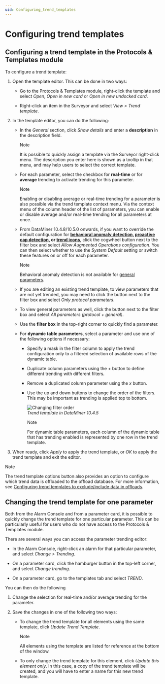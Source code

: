 ```yaml
---
uid: Configuring_trend_templates
---
```


# Configuring trend templates

## Configuring a trend template in the Protocols & Templates module

To configure a trend template:

1. Open the template editor. This can be done in two ways:

   - Go to the Protocols & Templates module, right-click the template and select *Open*, *Open in new card* or *Open in new undocked card*.

   - Right-click an item in the Surveyor and select *View \> Trend template*.

1. In the template editor, you can do the following:

   - In the *General* section, click *Show details* and enter a **description** in the description field.

     > [!NOTE]
     > It is possible to quickly assign a template via the Surveyor right-click menu. The description you enter here is shown as a tooltip in that menu, and may help users to select the correct template.

   - For each parameter, select the checkbox for **real-time** or for **average** trending to activate trending for this parameter.

     > [!NOTE]
     > Enabling or disabling average or real-time trending for a parameter is also possible via the trend template context menu. Via the context menu of the column header of the list of parameters, you can enable or disable average and/or real-time trending for all parameters at once.

   - From DataMiner 10.4.8/10.5.0 onwards<!-- RN 39691+39692 -->, if you want to override the default configuration for **[behavioral anomaly detection](xref:Working_with_behavioral_anomaly_detection), [proactive cap detection](xref:Proactive_cap_detection), or [trend icons](xref:Working_with_trend_icons)**, click the cogwheel button next to the filter box and select *Allow Augmented Operations configuration*. You can then select whether to use the *System Default* setting or switch these features on or off for each parameter.

     > [!NOTE]
     > Behavioral anomaly detection is not available for [general parameters](xref:General_parameters)<!--RN 40086-->.

   - If you are editing an existing trend template, to view parameters that are not yet trended, you may need to click the button next to the filter box and select *Only protocol parameters*.

   - To view general parameters as well, click the button next to the filter box and select *All parameters (protocol + general)*.

   - Use the **filter box** in the top-right corner to quickly find a parameter.

   - For **dynamic table parameters**, select a parameter and use one of the following options if necessary:

     - Specify a mask in the filter column to apply the trend configuration only to a filtered selection of available rows of the dynamic table.

     - Duplicate column parameters using the *+* button to define different trending with different filters.

     - Remove a duplicated column parameter using the *x* button.

     - Use the up and down buttons to change the order of the filters. This may be important as trending is applied top to bottom.

       ![Changing filter order](~/dataminer/images/Change_Order_Filters.png)<br>*Trend template in DataMiner 10.4.5*

       > [!NOTE]
       > For dynamic table parameters, each column of the dynamic table that has trending enabled is represented by one row in the trend template.

1. When ready, click *Apply* to apply the trend template, or *OK* to apply the trend template and exit the editor.

> [!NOTE]
> The trend template options button also provides an option to configure which trend data is offloaded to the offload database. For more information, see [Configuring trend templates to exclude/include data in offloads](xref:Configuring_data_offloads#configuring-trend-templates-to-excludeinclude-data-in-offloads).

## Changing the trend template for one parameter

Both from the Alarm Console and from a parameter card, it is possible to quickly change the trend template for one particular parameter. This can be particularly useful for users who do not have access to the Protocols & Templates module.

There are several ways you can access the parameter trending editor:

- In the Alarm Console, right-click an alarm for that particular parameter, and select *Change > Trending*.

- On a parameter card, click the hamburger button in the top-left corner, and select *Change trending*.

- On a parameter card, go to the templates tab and select *TREND*.

You can then do the following

1. Change the selection for real-time and/or average trending for the parameter.

1. Save the changes in one of the following two ways:

   - To change the trend template for all elements using the same template, click *Update Trend Template*.

     > [!NOTE]
     > All elements using the template are listed for reference at the bottom of the window.

   - To only change the trend template for this element, click *Update this element only*. In this case, a copy of the trend template will be created, and you will have to enter a name for this new trend template.
